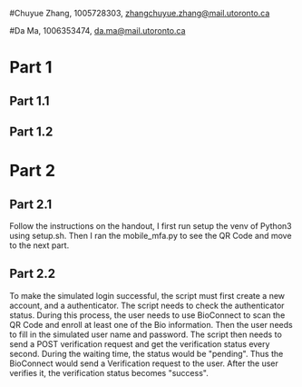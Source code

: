 #Chuyue Zhang, 1005728303, zhangchuyue.zhang@mail.utoronto.ca

#Da Ma, 1006353474, da.ma@mail.utoronto.ca

# Part 1
## Part 1.1

## Part 1.2

# Part 2
## Part 2.1
Follow the instructions on the handout, I first run setup the venv of Python3 using setup.sh. Then I ran the mobile_mfa.py to see the QR Code and move to the next part.

## Part 2.2
To make the simulated login successful, the script must first create a new account, and a authenticator. The script needs to check the authenticator status.
During this process, the user needs to use BioConnect to scan the QR Code and enroll at least one of the Bio information. Then the user needs to 
fill in the simulated user name and password. The script then needs to send a POST verification request and get the verification status every second. 
During the waiting time, the status would be "pending". Thus the BioConnect would send a Verification request to the user. After the user verifies it, 
the verification status becomes "success".
